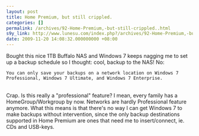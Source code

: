 ```yaml
---
layout: post
title: Home Premium, but still crippled.
categories: []
permalink: /archives/92-Home-Premium,-but-still-crippled..html
s9y_link: http://www.lunesu.com/index.php?/archives/92-Home-Premium,-but-still-crippled..html
date: 2009-11-20 14:08:32.000000000 +08:00
---
```

Bought this nice 1TB Buffalo NAS and Windows 7 keeps nagging me to set up a backup schedule so I thought: cool, backup to the NAS! No:<br />
```
You can only save your backups on a network location on Windows 7 Professional, Windows 7 Ultimate, and Windows 7 Enterprise.
```
<br />
Crap. Is this really a "professional" feature? I mean, every family has a HomeGroup/Workgroup by now. Networks are hardly Professional feature anymore. What this means is that there's no way I can get Windows 7 to make backups without intervention, since the only backup destinations supported in Home Premium are ones that need me to insert/connect, ie. CDs and USB-keys.
